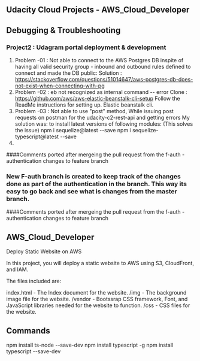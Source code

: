 
## Udacity Cloud Projects - AWS_Cloud_Developer
## Debugging & Troubleshooting
### Project2 : Udagram portal deployment & development
1. Problem -01 : Not able to connect to the AWS Postgres DB inspite of having all valid security group - inbound and outbound rules defined to connect and made the DB public: 
Solution : https://stackoverflow.com/questions/51014647/aws-postgres-db-does-not-exist-when-connecting-with-pg
2. Problem -02 : eb not recognized as internal command -- error
   Clone : https://github.com/aws/aws-elastic-beanstalk-cli-setup
   Follow the ReadMe instructions for setting up. Elastic beanstalk cli.
3. Problem -03 : Not able to use "post" method, While issuing post requests on postman for the udacity-c2-rest-api and getting errors
   My solution was: to install latest versions of following modules: (This solves the issue)
   npm i sequelize@latest --save
   npm i sequelize-typescript@latest --save
4. 


####Comments ported after mergeing the pull request from the f-auth - authentication changes to feature branch
### New F-auth branch is created to keep track of the changes done as part of the authentication in the branch. This way its easy to go back and see what is changes from the master branch. 
####Comments ported after mergeing the pull request from the f-auth - authentication changes to feature branch

## AWS_Cloud_Developer
Deploy Static Website on AWS

In this project, you will deploy a static website to AWS using S3, CloudFront, and IAM.

The files included are: 

index.html - The Index document for the website.
/img - The background image file for the website.
/vendor - Bootssrap CSS framework, Font, and JavaScript libraries needed for the website to function.
/css - CSS files for the website.

## Commands
npm install ts-node --save-dev
npm install typescript -g 
npm install typescript --save-dev

 


